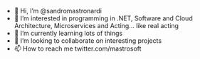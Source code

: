 - 👋 Hi, I’m @sandromastronardi
- 👀 I’m interested in programming in .NET, Software and Cloud Architecture, Microservices and Acting... like real acting
- 🌱 I’m currently learning lots of things
- 💞️ I’m looking to collaborate on interesting projects
- 📫 How to reach me twitter.com/mastrosoft

<!---
sandromastronardi/sandromastronardi is a ✨ special ✨ repository because its `README.md` (this file) appears on your GitHub profile.
You can click the Preview link to take a look at your changes.
--->
